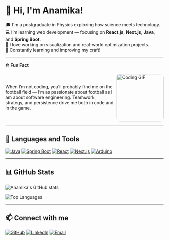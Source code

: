# 👋 Hi, I'm Anamika!

🎓 I'm a postgraduate in Physics exploring how science meets technology.  
💻 I’m learning web development — focusing on **React.js**, **Next.js**, **Java**, and **Spring Boot**.  
🔭 I love working on visualization and real-world optimization projects.  
🌱 Constantly learning and improving my craft!

---
⚽ **Fun Fact**  

<div style="display: flex; align-items: center;">
  <p style="flex: 1; margin-right: 10px;">
    When I’m not coding, you’ll probably find me on the football field — I’m as passionate about football as I am about software engineering. Teamwork, strategy, and persistence drive me both in code and in the game.
  </p>
  <div style="flex-shrink: 0;">
    <img src="https://media0.giphy.com/media/v1.Y2lkPTc5MGI3NjExcXpmbXg3eXJxYXl4YW92aG0wdm14d29xajRveTZvbWtqM2ZwNTNndyZlcD12MV9pbnRlcm5hbF9naWZfYnlfaWQmY3Q9Zw/BmzqC8YEtarJK/giphy.gif" alt="Coding GIF" width="150" style="border-radius: 10px;"/>
  </div>
</div>

---

## 🧰 Languages and Tools

[![Java](https://img.shields.io/badge/Java-ED8B00?style=for-the-badge&logo=openjdk&logoColor=white)](https://www.java.com/)
[![Spring Boot](https://img.shields.io/badge/Spring_Boot-6DB33F?style=for-the-badge&logo=springboot&logoColor=white)](https://spring.io/projects/spring-boot)
[![React](https://img.shields.io/badge/React-20232A?style=for-the-badge&logo=react&logoColor=61DAFB)](https://react.dev/)
[![Next.js](https://img.shields.io/badge/Next.js-000000?style=for-the-badge&logo=nextdotjs&logoColor=white)](https://nextjs.org/)
[![Arduino](https://img.shields.io/badge/Arduino-00979D?style=for-the-badge&logo=arduino&logoColor=white)](https://www.arduino.cc/)

---

## 📊 GitHub Stats

![Anamika's GitHub stats](https://github-readme-stats.vercel.app/api?username=AnamikaAnilkumar&show_icons=true&theme=tokyonight)

![Top Languages](https://github-readme-stats.vercel.app/api/top-langs/?username=AnamikaAnilkumar&layout=compact&theme=tokyonight)

---

## 📫 Connect with me

[![GitHub](https://img.shields.io/badge/GitHub-AnamikaAnilkumar-181717?style=for-the-badge&logo=github)](https://github.com/anamikaanilkumar)
[![LinkedIn](https://img.shields.io/badge/LinkedIn-Anamika%20Anilkumar-0A66C2?style=for-the-badge&logo=linkedin)](https://www.linkedin.com/in/anamika-anilkumar-12b0a825b/)
[![Email](https://img.shields.io/badge/Email-anamikaanilkumar2264@gmail.com-D14836?style=for-the-badge&logo=gmail&logoColor=white)](mailto:anamikaanilkumar2264@gmail.com.com)

